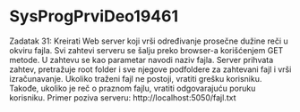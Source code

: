 ﻿# SysProgPrviDeo19461
Zadatak 31:
Kreirati Web server koji vrši određivanje prosečne dužine reči u okviru fajla. Svi zahtevi serveru se šalju
preko browser-a korišćenjem GET metode. U zahtevu se kao parametar navodi naziv fajla. Server prihvata
zahtev, pretražuje root folder i sve njegove podfoldere za zahtevani fajl i vrši izračunavanje. Ukoliko traženi
fajl ne postoji, vratiti grešku korisniku. Takođe, ukoliko je reč o praznom fajlu, vratiti odgovarajuću poruku
korisniku.
Primer poziva serveru: http://localhost:5050/fajl.txt